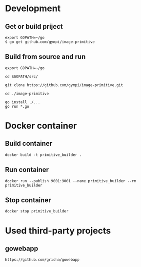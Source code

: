 # Development

## Get or build priject
```shell
export GOPATH=~/go
$ go get github.com/gympi/image-primitive
```

## Build from source and run
```shell
export GOPATH=~/go

cd $GOPATH/src/

git clone https://github.com/gympi/image-primitive.git

cd ./image-primitive

go install ./...
go run *.go
```

# Docker container

## Build container
```shell
docker build -t primitive_builder .
```

## Run container
```shell
docker run --publish 9001:9001 --name primitive_builder --rm primitive_builder
```

## Stop container
```shell
docker stop primitive_builder
```

# Used third-party projects
## gowebapp
```shell
https://github.com/grisha/gowebapp
```
